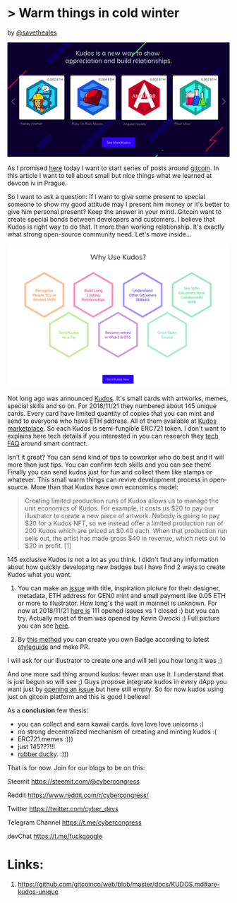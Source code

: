 # > Warm things in cold winter
by [@savetheales](cyb://0x00CA47db1BE92C1072e973fd8DC4A082f7d70214.eth)

![kudos](pic.png)

As I promised [here](cyb://QmPQz9DTMTKrW3vBs19wt3xn2zaecq68VbUBfA5Nw7a88v.ipfs) today I want to start series of posts around [gitcoin](https://gitcoin.co). In this article I want to tell about small but nice things what we learned at devcon iv in Prague.

So I want to ask a question: if I want to give some present to special someone to show my good attitude may I present him money or it's better to give him personal present? Keep the answer in your mind. Gitcoin want to create special bonds between developers and customers. I believe that Kudos is right way to do that. It more than working relationship. It's exactly what strong open-source community need. Let's move inside...

![kudos](why_kudos.png)

Not long ago was announced [Kudos](https://medium.com/gitcoin/introducing-kudos-10077a4f2def). It's small cards with artworks, memes, special skills and so on. For 2018/11/21 they numbered about 145 unique cards. Every card have limited quantity of copies that you can mint and send to everyone who have ETH address. All of them available at [Kudos marketplace](https://gitcoin.co/kudos/marketplace/). So each Kudos is semi-fungible ERC721 token. I don't want to explains here tech details if you interested in you can research they [tech FAQ](https://github.com/gitcoinco/web/blob/master/docs/KUDOS.md) around smart contract.

Isn't it great? You can send kind of tips to coworker who do best and it will more than just tips. You can confirm tech skills and you can see them! Finally you can send kudos just for fun and collect them like stamps or whatever. This small warm things can revive development process in open-source. More than that Kudos have own economics model:

> Creating limited production runs of Kudos allows us to manage the unit economics of Kudos. For example, it costs us $20 to pay our illustrator to create a new piece of artwork. Nobody is going to pay $20 for a Kudos NFT, so we instead offer a limited production run of 200 Kudos which are priced at $0.40 each. When that production run sells out, the artist has made gross $40 in revenue, which nets out to $20 in profit. [1]

145 exclusive Kudos is not a lot as you think. I didn't find any information about how quickly developing new badges but I have find 2 ways to create Kudos what you want.

1. You can make an [issue](https://github.com/gitcoinco/kudosbadges/issues/new) with title, inspiration picture for their designer, metadata, ETH address for GEN0 mint and small payment like 0.05 ETH or more to illustrator. How long's the wait in mainnet is unknown. For now at 2018/11/21 [here is](https://github.com/gitcoinco/kudosbadges/issues) 111 opened issues vs 1 closed :) but you can try. Actually most of them was opened by Kevin Owocki :) Full picture you can see [here](https://github.com/gitcoinco/kudosbadges/projects/1).

2. By [this method](https://github.com/gitcoinco/kudosbadges#to-create-a-new-kudos) you can create you own Badge according to latest [styleguide](https://github.com/gitcoinco/creative/blob/master/kudos_guide/kudosguide_latest.pdf) and make PR.

I will ask for our illustrator to create one and will tell you how long it was ;)

And one more sad thing around kudos: fewer man use it. I understand that is just begun so will see ;) Guys propose integrate kudos in every dApp you want just by [opening an issue](https://github.com/OpenKudos/) but here still empty. So for now kudos using just on gitcoin platform and this is good I believe!

As a **conclusion** few thesis:
- you can collect and earn kawaii cards. love love love unicorns :)
- no strong decentralized mechanism of creating and minting kudos :(
- ERC721 memes :)))
- just 145???!!!
- [rubber ducky](https://gitcoin.co/kudos/145/rubber_ducky). :)))


That is for now. Join for our blogs to be on this:

Steemit https://steemit.com/@cybercongress

Reddit  https://www.reddit.com/r/cybercongress/

Twitter https://twitter.com/cyber_devs

Telegram Channel https://t.me/cybercongress

devChat https://t.me/fuckgoogle



# Links:

1. https://github.com/gitcoinco/web/blob/master/docs/KUDOS.md#are-kudos-unique

